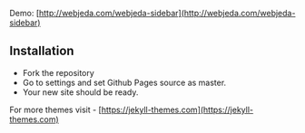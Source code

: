 Demo: [http://webjeda.com/webjeda-sidebar](http://webjeda.com/webjeda-sidebar)

## Installation
* Fork the repository
* Go to settings and set Github Pages source as master.
* Your new site should be ready.

For more themes visit - [https://jekyll-themes.com](https://jekyll-themes.com)